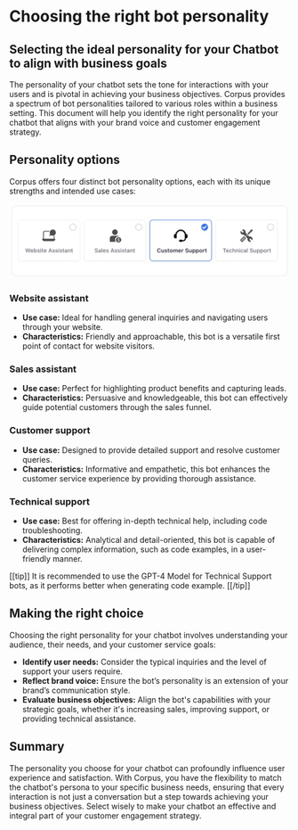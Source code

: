 # Choosing the right bot personality
## Selecting the ideal personality for your Chatbot to align with business goals

The personality of your chatbot sets the tone for interactions with your users and is pivotal in achieving your business objectives. Corpus provides a spectrum of bot personalities tailored to various roles within a business setting. This document will help you identify the right personality for your chatbot that aligns with your brand voice and customer engagement strategy.

## Personality options

Corpus offers four distinct bot personality options, each with its unique strengths and intended use cases:

![Corpus Chat: personality](../media//personality.webp)

### Website assistant

- **Use case:** Ideal for handling general inquiries and navigating users through your website.
- **Characteristics:** Friendly and approachable, this bot is a versatile first point of contact for website visitors.


### Sales assistant

- **Use case:** Perfect for highlighting product benefits and capturing leads.
- **Characteristics:** Persuasive and knowledgeable, this bot can effectively guide potential customers through the sales funnel.


### Customer support

- **Use case:** Designed to provide detailed support and resolve customer queries.
- **Characteristics:** Informative and empathetic, this bot enhances the customer service experience by providing thorough assistance.


### Technical support

- **Use case:** Best for offering in-depth technical help, including code troubleshooting.
- **Characteristics:** Analytical and detail-oriented, this bot is capable of delivering complex information, such as code examples, in a user-friendly manner.

[[tip]]
It is recommended to use the GPT-4 Model for Technical Support bots, as it performs better when generating code example.
[[/tip]]


## Making the right choice

Choosing the right personality for your chatbot involves understanding your audience, their needs, and your customer service goals:

- **Identify user needs:** Consider the typical inquiries and the level of support your users require.
- **Reflect brand voice:** Ensure the bot’s personality is an extension of your brand’s communication style.
- **Evaluate business objectives:** Align the bot's capabilities with your strategic goals, whether it's increasing sales, improving support, or providing technical assistance.

## Summary

The personality you choose for your chatbot can profoundly influence user experience and satisfaction. With Corpus, you have the flexibility to match the chatbot's persona to your specific business needs, ensuring that every interaction is not just a conversation but a step towards achieving your business objectives. Select wisely to make your chatbot an effective and integral part of your customer engagement strategy.
